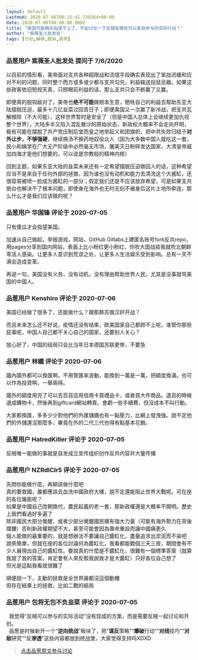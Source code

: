 ```yaml
---
layout: default
Lastmod: 2020-07-06T00:15:41.738364+00:00
date: 2020-07-06T00:00:00.000Z
title: "美国可能确实指望不上了，不如讨论一下反贼有哪些可以亲自参与的实际行动？"
author: "紫薇圣人批发处"
tags: [行动,解体,脱钩,美帝]
---
```



### 品葱用户 **紫薇圣人批发处** 提问于 7/6/2020
    
以目前的情形看，美帝面对支共各种超限战和流氓手段确实表现出了笨拙迟缓和应对不利的问题，同时整个西方或多或少都与支共勾兑，利益输送投鼠忌器。如果这些政客依旧短视天真，只顾眼前利益的话，那么支共只会不断赢了又赢。  
  
即便真的脱钩敌对了，美帝也**绝不可能**做赔本生意，牺牲自己的利益去帮助东亚大陆摆脱压迫，最多十几亿韭菜过回苦日子；即便美国又一次赢了新冷战，把支共瓦解根除（不大可能），这样世界暂时是安全了（但是中国人总体上会继续更加仇视整个世界），大陆多半又陷入混乱散沙的原始状态，新政权大概率不会走向开明，极有可能在摆脱了共产党压制后堂而皇之地举起义和团旗帜，把中共失败归结于**对外让步，不够强硬**，继续换汤不换药地奴役众人（因为大多数中国人就吃这一套，民小和姨学在广大无产阶级中必然毫无市场，屠美灭日粉碎发达国家，大清皇帝威加四海才是他们想要的，可以说是宗教般的精神内核）  
  
回到主题，如果东亚大陆的韭菜未来还有一定希望摆脱压迫做回人的话，这种希望应当不是来自于任何外部的拯救，因为谁也没有动机和能力去清洗这个大酱缸，还很容易被喷一脸成为酱缸的一部分；假定我们还是不应该放弃希望，可是如果支共倒台也解决不了根本问题，即使身在海外也无时无刻不被身后这片土地所牵连，那么什么才是我们应该做的呢？
    
                

### 品葱用户 **华国锋** 评论于 2020-07-05
        
只有傻瓜才会指望美国。  
  
加速从自己做起，举报游戏，网站，GitHub Gitlabs上建匿名账号fork反共repo，用pages分享到国内网站，表面上比小粉红更小粉红，你吹大国战疫我就吹北朝鲜零活人感染。让更多人意识到荒谬之处，让更多人生活娱乐受到影响。总有一天不满会造成变革。  
  
再说一句，美国没有义务，没有动机，没有理由帮助世界人民，尤其是没事就骂美国的中国人。
        
                

### 品葱用户 **Kenshiro** 评论于 2020-07-06
        
美国已经做了很多了，还能做什么？跟那群苏俄汉奸开战？  
  
而且未来怎么还不好说，疫情还没有结束，欧美国家自己都顾不上呢，谁管你那些屁事呢，中国人自己都不关心自己的国家，还要别人关心？  
  
放心好了，中国的结局只会比当年日本德国苏联更惨，不要急
        
                

### 品葱用户 **林嫻** 评论于 2020-07-06
        
牆內牆外都可以換匯啊。不用管匯率波動，能換到一萬是一萬，把額度換滿。也可以作為投資啊，一舉兩得。  
  
牆外的額度用完了可以去百貨店用信用卡買禮品卡，或者買大件商品，退貨的時候退成購物卡，然後再到giftcard網站轉賣。會虧一些手續費，但沒成本不叫行動。  
  
大家都換匯，多多少少對他們的外匯儲備也有一點壓力，比網上發洩強。說不定他們的外儲還沒那麼多，畢竟在外的二代三代也得有點基本花銷。
        
                

### 品葱用户 **HatredKiller** 评论于 2020-07-05
        
反贼唯一能做的事就是自发成立宣传组织创作反共内容并大量传播
        
                

### 品葱用户 **NZRdlClr5** 评论于 2020-07-05
        
先問你能做什麼，再聊該做什麼吧  
真的要救國，誰都應該去血洗中國政府大樓，說不定還能阻止世界大戰呢。可在座的各位誰能呢？  
如果是中國自己改朝換代，農民起義的老一套，那新政權還是大概率不開明。歷史上我們看過好多遍了  
除非國民大部分覺醒，或者少部分覺醒國民擁有強大力量（可能有海外勢力在背後撐腰）否則新政權期望不大，甚至可能會因為壽命重設而讓中國痛更久  
個人能做的最重要的，就是想辦法不要讓自己醬缸化，盡量追求出淤泥而不染吧  
說來簡單，但就在座的各位討論何為醬缸化，我看都能戰個三天三夜，期間會有不少人展現出自己的醬缸性。要說真的什麼是不醬缸化，很難有一個標準答案（就算我說了我的答案，肯定會有人來反駁我說我才是大醬缸）只好各位自己想了  
但光是這點我看就很難了  
  
順便說一下，主動的拯救是全世界誰都沒這個動機  
但存在結果上的拯救，比如二戰的結局
        
                

### 品葱用户 **包将无包不负韭菜** 评论于 2020-07-05
        
  我觉得“反贼可以参与的实际活动”没有现成的方案，而是需要反贼一起讨论和开创。  
  品葱是时候新开一个“**逆向统战**”板块了，把“**谋反**策略”“**爆破**行动”“**对线**技巧”“**对敌**研究”“反**渗透**”这些内容都放到统战里，大家觉得支持吗XDXD
        
                





> [点击品葱原文参与讨论](https://pincong.rocks/question/28140)

